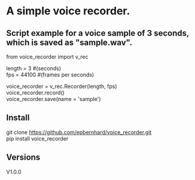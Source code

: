 # A simple voice recorder.

## Script example for a voice sample of 3 seconds, which is saved as "sample.wav".

from voice_recorder import v_rec

length = 3 #(seconds)\
fps = 44100 #(frames per seconds)

voice_recorder = v_rec.Recorder(length, fps)\
voice_recorder.record()\
voice_recorder.save(name = 'sample')

## Install
git clone https://github.com/epbernhard/voice_recorder.git \
pip install voice_recorder

## Versions
V1.0.0
